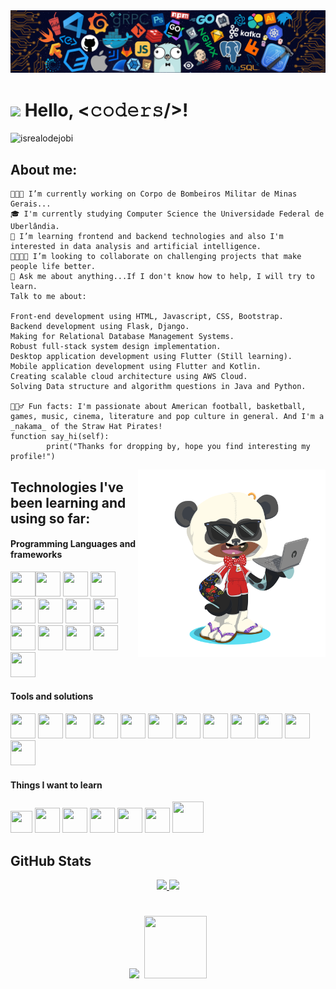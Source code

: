 <img src="https://github.com/diegodemiranda/diegodemiranda/blob/60d4dba1af4895c207f476561f96e938f386e06f/header_code.png"/>

# <img src="https://media.giphy.com/media/hvRJCLFzcasrR4ia7z/giphy.gif" width="30px"> Hello, <𝚌𝚘𝚍𝚎𝚛𝚜/>!

<!-- Profile Views -->

<p align="left"> <img src="https://komarev.com/ghpvc/?username=lauragift21&label=Profile%20views&color=0e75b6&style=flat" alt="isrealodejobi" />
</p>

## About me:

```
👨🏾‍🚒 I’m currently working on Corpo de Bombeiros Militar de Minas Gerais...
🎓 I'm currently studying Computer Science the Universidade Federal de Uberlândia.
🌱 I’m learning frontend and backend technologies and also I'm interested in data analysis and artificial intelligence.
🫱🏾‍🫲🏻 I’m looking to collaborate on challenging projects that make people life better.
💬 Ask me about anything...If I don't know how to help, I will try to learn.
Talk to me about:

Front-end development using HTML, Javascript, CSS, Bootstrap.
Backend development using Flask, Django.
Making for Relational Database Management Systems.
Robust full-stack system design implementation.
Desktop application development using Flutter (Still learning).
Mobile application development using Flutter and Kotlin.
Creating scalable cloud architecture using AWS Cloud.
Solving Data structure and algorithm questions in Java and Python.

🧘🏾‍♂️ Fun facts: I'm passionate about American football, basketball, games, music, cinema, literature and pop culture in general. And I'm a _nakama_ of the Straw Hat Pirates!
function say_hi(self):
        print("Thanks for dropping by, hope you find interesting my profile!")
```

<img align="right" alt="PNG" src="https://github.com/diegodemiranda/diegodemiranda/blob/c407b7b14c5b62324c19b3d9c1ffdf1229d442cc/my_octocat.png" width="300" height="300"/>

## Technologies I've been learning and using so far:

#### Programming Languages and frameworks

  <!-- icone html-->

<img src="https://cdn.jsdelivr.net/gh/devicons/devicon/icons/html5/html5-original.svg" width="40" height="40"/><!-- icone css--><img src="https://cdn.jsdelivr.net/gh/devicons/devicon/icons/css3/css3-original.svg" width="40" height="40"/><!-- icone sass-->
<img src="https://cdn.jsdelivr.net/gh/devicons/devicon/icons/sass/sass-original.svg" width="40" height="40"/><!--icone javascript-->
<img src="https://cdn.jsdelivr.net/gh/devicons/devicon/icons/javascript/javascript-original.svg" width="40" height="40" /><!--icone typescript-->
<img src="https://cdn.jsdelivr.net/gh/devicons/devicon/icons/typescript/typescript-original.svg" width="40" height="40"/><!-- icone nodejs-->
<img src="https://cdn.jsdelivr.net/gh/devicons/devicon/icons/nodejs/nodejs-plain.svg" width="40" height="40"/><!--icone react-->
<img src="https://cdn.jsdelivr.net/gh/devicons/devicon/icons/react/react-original.svg" width="40" height="40"/><!--icone java-->
<img loading="lazy" src="https://cdn.jsdelivr.net/gh/devicons/devicon/icons/java/java-original.svg" width="40" height="40"/><!--icone bootstrap-->
<img src="https://cdn.jsdelivr.net/gh/devicons/devicon/icons/bootstrap/bootstrap-original.svg" width="40" height="40"/> <!--icone swift-->
<img src="https://cdn.jsdelivr.net/gh/devicons/devicon/icons/swift/swift-original.svg" width="40" height="40"/><!--icone c-->
<img src="https://cdn.jsdelivr.net/gh/devicons/devicon/icons/c/c-original.svg" width="40" height="40"/><!-- icone haskell-->
<img src="https://cdn.jsdelivr.net/gh/devicons/devicon/icons/haskell/haskell-original.svg"  width="40" height="40"/><!--icone r-->
<img src="https://cdn.jsdelivr.net/gh/devicons/devicon/icons/r/r-original.svg" width="40" height="40"/>

#### Tools and solutions

<!--icone mysql-->

<img src="https://cdn.jsdelivr.net/gh/devicons/devicon/icons/mysql/mysql-original.svg" width="40" height="40"/><!--icone postgresql-->
<img src="https://cdn.jsdelivr.net/gh/devicons/devicon/icons/postgresql/postgresql-original.svg" width="40" height="40"/><!--icone mongodb-->
<img src="https://cdn.jsdelivr.net/gh/devicons/devicon/icons/mongodb/mongodb-original.svg" width="40" height="40"/><!-- icone graphql-->
<img src="https://cdn.jsdelivr.net/gh/devicons/devicon/icons/graphql/graphql-plain.svg" width="40" height="40"/><!--icone linux-->
<img loading="lazy" src="https://cdn.jsdelivr.net/gh/devicons/devicon/icons/linux/linux-original.svg" width="40" height="40"/><!--icone git-->
<img loading="lazy" src="https://cdn.jsdelivr.net/gh/devicons/devicon/icons/git/git-original.svg" width="40" height="40"/><!--icone canva-->
<img src="https://cdn.jsdelivr.net/gh/devicons/devicon/icons/canva/canva-original.svg" width="40" height="40"/><!--icone photoshop-->
<img src="https://cdn.jsdelivr.net/gh/devicons/devicon/icons/photoshop/photoshop-plain.svg" width="40" height="40"/><!--icone illustrator-->
<img src="https://cdn.jsdelivr.net/gh/devicons/devicon/icons/illustrator/illustrator-plain.svg" width="40" height="40"/><!--icone slack -->
<img src="https://cdn.jsdelivr.net/gh/devicons/devicon/icons/slack/slack-original.svg" width="40" height="40"/><!--icone figma-->
<img src="https://cdn.jsdelivr.net/gh/devicons/devicon/icons/figma/figma-original.svg" width="40" height="40"/><!--icone xcode-->
<img src="https://cdn.jsdelivr.net/gh/devicons/devicon/icons/xcode/xcode-original.svg" width="40" height="40"/>

#### Things I want to learn

<!--icone tensorflow-->

<img src="https://cdn.jsdelivr.net/gh/devicons/devicon/icons/tensorflow/tensorflow-original.svg" width="35" height="35"/><!--icone c++-->
<img src="https://cdn.jsdelivr.net/gh/devicons/devicon/icons/csharp/csharp-original.svg" width=" 40" height="40"/><!--icone c#-->
<img src="https://cdn.jsdelivr.net/gh/devicons/devicon/icons/cplusplus/cplusplus-original.svg" width="40" height="40"/><!--icone python-->
<img src="https://cdn.jsdelivr.net/gh/devicons/devicon/icons/python/python-original.svg" width="40" height="40"/><!--icone rust-->
<img src="https://cdn.jsdelivr.net/gh/devicons/devicon/icons/rust/rust-plain.svg" width="40" height="40"/><!--icone go-->
<img src= "https://cdn.jsdelivr.net/gh/devicons/devicon/icons/go/go-original.svg" width="40" height="40"/><!--icone docker-->
<img src="https://cdn.jsdelivr.net/gh/devicons/devicon/icons/docker/docker-original.svg" width="50" height="50"/>

## GitHub Stats

  <div align ="center">
  <a href="https://github.com/diegodemiranda">
  <img loading="lazy" height="180em" src="https://github-readme-stats.vercel.app/api/top-langs/?username=diegodemiranda&layout=compact&langs_count=7&theme=dracula"/>
  <img loading="lazy" height="180em" src="https://github-readme-stats.vercel.app/api?username=diegodemiranda&show_icons=true&theme=dracula&include_all_commits=true&count_private=true"/>
  </div>

#

  <div align = "center">
  <a href="https://instagram.com/diegodemiranda" target="_blank"><img loading="lazy" src="https://img.shields.io/badge/-Instagram-%23E4405F?style=for-the-badge&logo=instagram&logoColor=white" target="_blank"></a>
  <a href = "mailto:diego.demiranda@icloud.com"><img loading="lazy" src="" target="_blank"></a>
  <a href= "https://www.linkedin.com/in/diegodemiranda" target="_blank"><img loading="lazy" <img src="https://cdn.jsdelivr.net/gh/devicons/devicon/icons/linkedin/linkedin-original-wordmark.svg" target="_blank" width="100" height="100"></a>
  </div>
